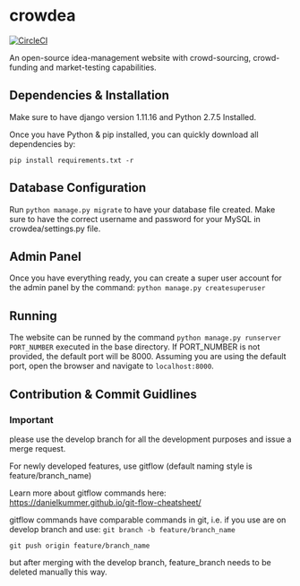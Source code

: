 # crowdea
[![CircleCI](https://circleci.com/bb/crowdea/crowdea/tree/develop.svg?style=svg&circle-token=79a3df7619adb6e30f155aab68340401c217d45d)](https://circleci.com/bb/crowdea/crowdea/)

An open-source idea-management website with crowd-sourcing, crowd-funding and market-testing capabilities.

## Dependencies & Installation
Make sure to have django version 1.11.16  and Python 2.7.5 Installed. 

Once you have Python & pip installed, you can quickly download all dependencies by:

```pip install requirements.txt -r```

## Database Configuration

Run ```python manage.py migrate``` to have your database file created. Make sure to have the correct username and password for your MySQL in crowdea/settings.py file.

## Admin Panel
Once you have everything ready, you can create a super user account for the admin panel by the command: ```python manage.py createsuperuser```

## Running 
The website can be runned by the command ```python manage.py runserver PORT_NUMBER``` executed in the base directory. If PORT_NUMBER is not provided, the default port will be 8000. Assuming you are using the default port, open the browser and navigate to ```localhost:8000```.

## Contribution & Commit Guidlines
### Important
please use the develop branch for all the development purposes and issue a merge request.

For newly developed features, use gitflow (default naming style is feature/branch_name)

Learn more about gitflow commands here: https://danielkummer.github.io/git-flow-cheatsheet/

gitflow commands have comparable commands in git, i.e. if you use are on develop branch and use:
```git branch -b feature/branch_name```

```git push origin feature/branch_name```

but after merging with the develop branch, feature_branch needs to be deleted manually this way.

